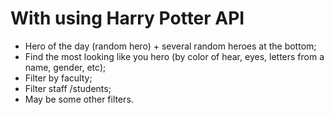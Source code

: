 # With using Harry Potter API
-	Hero of the day (random hero) + several random heroes at the bottom;
-	Find the most looking like you hero (by color of hear, eyes, letters from a name, gender, etc);
-	Filter by faculty;
-	Filter staff /students;
-	May be some other filters.
